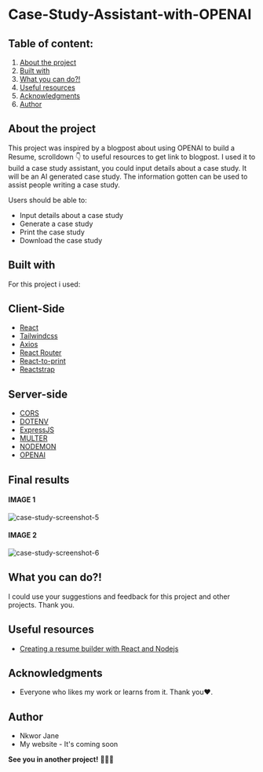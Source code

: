 # Case-Study-Assistant-with-OPENAI
## Table of content:

1. [About the project](#about-the-project)
1. [Built with](#built-with)
1. [What you can do?!](#what-you-can-do...?!)
1. [Useful resources](#useful-resources)
1. [Acknowledgments](#acknowledgments)
1. [Author](#author)

## About the project

This project was inspired by a blogpost about using OPENAI to build a Resume, scrolldown 👇 to useful resources to get link to blogpost. I used it to build a case study assistant, you could input details about a case study.
It will be an AI generated case study. The information gotten can be used to assist people writing a case study.

Users should be able to:

- Input details about a case study
- Generate a case study
- Print the case study
- Download the case study

## Built with

For this project i used:
## Client-Side
- [React](https://reactjs.org/)
- [Tailwindcss](https://tailwindcss.com/docs/installation)
- [Axios](https://www.freecodecamp.org/news/how-to-use-axios-with-react/)
- [React Router](https://reactrouter.com/en/main)
- [React-to-print](https://www.npmjs.com/package/react-to-print)
- [Reactstrap](https://reactstrap.github.io/?path=/story/home-installation--page)

## Server-side
- [CORS](https://www.npmjs.com/package/cors)
- [DOTENV](https://www.npmjs.com/package/dotenv)
- [ExpressJS](https://expressjs.com/)
- [MULTER](https://www.npmjs.com/package/multer)
- [NODEMON](https://www.npmjs.com/package/nodemon)
- [OPENAI](https://platform.openai.com/)

## Final results
#### IMAGE 1
![case-study-screenshot-5](https://user-images.githubusercontent.com/69125833/224136941-dfb15c29-f956-4535-9b6f-11bf0ea3faae.png)
#### IMAGE 2
![case-study-screenshot-6](https://user-images.githubusercontent.com/69125833/224139059-3733e623-b639-427d-8339-acc4493a701c.png)


## What you can do?!

I could use your suggestions and feedback for this project and other projects. Thank you.

## Useful resources
- [Creating a resume builder with React and Nodejs](https://dev.to/novu/creating-a-resume-builder-with-react-nodejs-and-ai-4k6l)

## Acknowledgments
- Everyone who likes my work or learns from it. Thank you❤.

## Author
- Nkwor Jane
- My website - It's coming soon 

**See you in another project!** 👋👩‍💻
